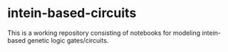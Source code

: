 # intein-based-circuits
This is a working repository consisting of notebooks for modeling intein-based genetic logic gates/circuits.
